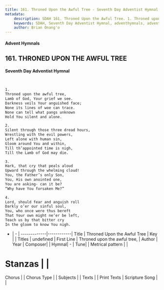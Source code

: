 ```yaml
---
title: 161. Throned Upon the Awful Tree - Seventh Day Adventist Hymnal
metadata:
    description: SDAH 161. Throned Upon the Awful Tree. 1. Throned upon the awful tree, Lamb of God, Your grief we see. Darkness veils Your anguished face; None its lines of woe can trace. None can tell what pangs unknown Hold You silent and alone.
    keywords: SDAH, Seventh Day Adventist Hymnal, adventhymnals, advent hymnals, Throned Upon the Awful Tree, Throned upon the awful tree, 
    author: Brian Onang'o
---
```


#### Advent Hymnals
## 161. THRONED UPON THE AWFUL TREE
#### Seventh Day Adventist Hymnal

```txt


1.
Throned upon the awful tree,
Lamb of God, Your grief we see.
Darkness veils Your anguished face;
None its lines of woe can trace.
None can tell what pangs unknown
Hold You silent and alone.

2.
Silent through those three dread hours,
Wrestling with the evil powers,
Left alone with human sin,
Gloom around You and within,
Till th’appointed time is nigh,
Till the Lamb of God may die.

3.
Hark, that cry that peals aloud
Upward through the whelming cloud!
You, the Father’s only Son,
You, His own anointed one,
You are asking- can it be?
“Why have You forsaken Me?”

4.
Lord, should fear and anguish roll
Darkly o’er our sinful soul,
You, who once were thus bereft
That Your own might ne’er be left,
Teach us by that bitter cry
In the gloom to know You nigh.


```

- |   -  |
-------------|------------|
Title | Throned Upon the Awful Tree |
Key |  |
Titles | undefined |
First Line | Throned upon the awful tree, |
Author | 
Year | 
Composer|  |
Hymnal|  - |
Tune|  |
Metrical pattern | |
# Stanzas |  |
Chorus |  |
Chorus Type |  |
Subjects |  |
Texts |  |
Print Texts | 
Scripture Song |  |
  
